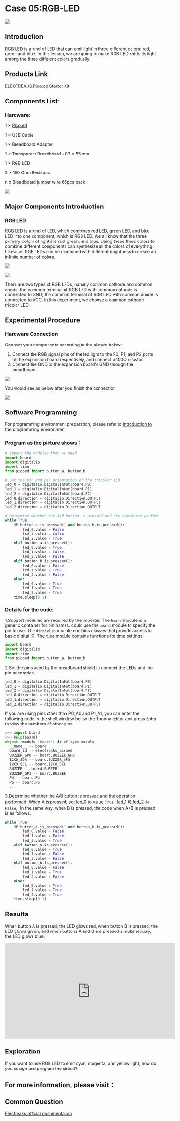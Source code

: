 # Case 05:RGB-LED

![](./images/case0501.png)

## Introduction

RGB LED is a kind of LED that can emit light in three different colors: red, green and blue. In this lesson, we are going to make RGB LED shifts its light among the three different colors gradually.

## Products Link

[ELECFREAKS Pico:ed Starter Kit](https://shop.elecfreaks.com/products/elecfreaks-pico-ed-starter-kit-with-pico-ed-board?_pos=3&_sid=e7433427a&_ss=r) 



## Components List:
### Hardware:
1 × [Pico:ed](https://shop.elecfreaks.com/products/elecfreaks-pico-ed-v2?_pos=2&_sid=e7433427a&_ss=r) 

1 × USB Cable

1 × Breadboard Adapter

1 × Transparent Breadboard - 83 * 55 mm

1 × RGB LED

3 × 100 Ohm Resistors

n x Breadboard jumper wire 65pcs pack


![](./images/starter-kit01.png)

## Major Components Introduction
### RGB LED 
RGB LED is a kind of LED, which combines red LED, green LED, and blue LED into one component, which is RGB LED. We all know that the three primary colors of light are red, green, and blue. Using these three colors to combine different components can synthesize all the colors of everything. Likewise, RGB LEDs can be combined with different brightness to create an infinite number of colors.

![](./images/case0502.png)

![](./images/case0503.png)


There are two types of RGB LEDs, namely common cathode and common anode: the common terminal of RGB LED with common cathode is connected to GND; the common terminal of RGB LED with common anode is connected to VCC. In this experiment, we choose a common cathode tricolor LED.
## Experimental Procedure
### Hardware Connection
Connect your components according to the picture below:
1. Connect the RGB signal pins of the led light to the P0, P1, and P2 ports of the expansion board respectively, and connect a 100Ω resistor.
2. Connect the GND to the expansion board's GND through the breadboard.

![](./images/case05.png)

You would see as below after you finish the connection:

![](./images/sanseled.png)

## Software Programming
For programming environment preparation, please refer to [Introduction to the programming environment](https://www.elecfreaks.com/learn-en/pico-ed/index.html)
### Program as the picture shows：
```python
# Import the modules that we need
import board
import digitalio
import time
from picoed import button_a, button_b

# Set the pin and pin orientation of the tricolor LED
led_0 = digitalio.DigitalInOut(board.P0)
led_1 = digitalio.DigitalInOut(board.P1)
led_2 = digitalio.DigitalInOut(board.P2)
led_0.direction = digitalio.Direction.OUTPUT
led_1.direction = digitalio.Direction.OUTPUT
led_2.direction = digitalio.Direction.OUTPUT

# Determine whether the A\B button is pressed and the operation performed
while True:
    if button_a.is_pressed() and button_b.is_pressed():
        led_0.value = False
        led_1.value = False
        led_2.value = True
    elif button_a.is_pressed():
        led_0.value = True
        led_1.value = False
        led_2.value = False
    elif button_b.is_pressed():
        led_0.value = False
        led_1.value = True
        led_2.value = False
    else:
        led_0.value = True
        led_1.value = True
        led_2.value = True
    time.sleep(0.1)
```
### Details for the code:

1.Support modules are required by the importer. The `board` module is a generic container for pin names. could use the `board` module to specify the pin to use. The `digitalio` module contains classes that provide access to basic digital IO. The `time` module contains functions for time settings.
```python
import board
import digitalio
import time
from picoed import button_a, button_b
```

2.Set the pins used by the breadboard shield to connect the LEDs and the pin orientation.
```python
led_0 = digitalio.DigitalInOut(board.P0)
led_1 = digitalio.DigitalInOut(board.P1)
led_2 = digitalio.DigitalInOut(board.P2)
led_0.direction = digitalio.Direction.OUTPUT
led_1.direction = digitalio.Direction.OUTPUT
led_2.direction = digitalio.Direction.OUTPUT
```
If you are using pins other than P0_A0 and P1_A1, you can enter the following code in the shell window below the Thonny editor and press Enter to view the numbers of other pins.
```python
>>> import board
>>> help(board)
object <module 'board'> is of type module
  __name__ -- board
  board_id -- elecfreaks_picoed
  BUZZER_GP0 -- board.BUZZER_GP0
  I2C0_SDA -- board.BUZZER_GP0
  I2C0_SCL -- board.I2C0_SCL
  BUZZER -- board.BUZZER
  BUZZER_GP3 -- board.BUZZER
  P4 -- board.P4
  P5 -- board.P5
  ...
```

3.Determine whether the A\B button is pressed and the operation performed. When A is pressed, set led_0 to value `True` , led_1 和 led_2 为`False`，In the same way, when B is pressed, the code when A+B is pressed is as follows.
```python
while True:
    if button_a.is_pressed() and button_b.is_pressed():
        led_0.value = False
        led_1.value = False
        led_2.value = True
    elif button_a.is_pressed():
        led_0.value = True
        led_1.value = False
        led_2.value = False
    elif button_b.is_pressed():
        led_0.value = False
        led_1.value = True
        led_2.value = False
    else:
        led_0.value = True
        led_1.value = True
        led_2.value = True
    time.sleep(0.1)
```
## Results
When button A is pressed, the LED glows red, when button B is pressed, the LED glows green, and when buttons A and B are pressed simultaneously, the LED glows blue.

<iframe width="560" height="315" src="https://www.youtube.com/embed/8d5d0vw2Sjw" title="YouTube video player" frameborder="0" allow="accelerometer; autoplay; clipboard-write; encrypted-media; gyroscope; picture-in-picture" allowfullscreen></iframe>

## Exploration
If you want to use RGB LED to emit cyan, magenta, and yellow light, how do you design and program the circuit?
## For more information, please visit：
## Common Question
[Elecfreaks official documentation](https://www.elecfreaks.com/learn-en/)
